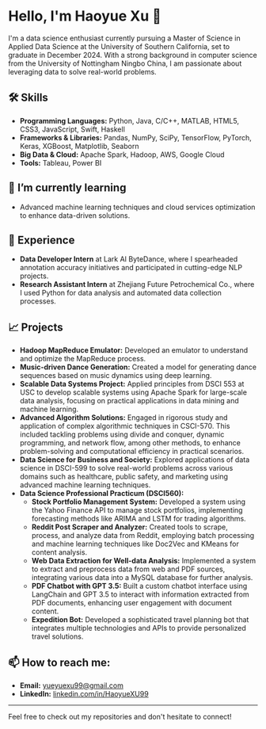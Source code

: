 
<!--
**HaoyueXU99/HaoyueXU99** is a ✨ _special_ ✨ repository because its `README.md` (this file) appears on your GitHub profile.

Here are some ideas to get you started:

- 🔭 I’m currently working on ...
- 🌱 I’m currently learning ...
- 👯 I’m looking to collaborate on ...
- 🤔 I’m looking for help with ...
- 💬 Ask me about ...
- 📫 How to reach me: ...
- 😄 Pronouns: ...
- ⚡ Fun fact: ...
-->


# Hello, I'm Haoyue Xu 👋

I'm a data science enthusiast currently pursuing a Master of Science in Applied Data Science at the University of Southern California, set to graduate in December 2024. With a strong background in computer science from the University of Nottingham Ningbo China, I am passionate about leveraging data to solve real-world problems.

## 🛠 Skills

- **Programming Languages:** Python, Java, C/C++, MATLAB, HTML5, CSS3, JavaScript, Swift, Haskell
- **Frameworks & Libraries:** Pandas, NumPy, SciPy, TensorFlow, PyTorch, Keras, XGBoost, Matplotlib, Seaborn
- **Big Data & Cloud:** Apache Spark, Hadoop, AWS, Google Cloud
- **Tools:** Tableau, Power BI

## 🌱 I’m currently learning
- Advanced machine learning techniques and cloud services optimization to enhance data-driven solutions.

## 💼 Experience
- **Data Developer Intern** at Lark AI ByteDance, where I spearheaded annotation accuracy initiatives and participated in cutting-edge NLP projects.
- **Research Assistant Intern** at Zhejiang Future Petrochemical Co., where I used Python for data analysis and automated data collection processes.

## 📈 Projects
- **Hadoop MapReduce Emulator:** Developed an emulator to understand and optimize the MapReduce process.
- **Music-driven Dance Generation:** Created a model for generating dance sequences based on music dynamics using deep learning.
- **Scalable Data Systems Project:** Applied principles from DSCI 553 at USC to develop scalable systems using Apache Spark for large-scale data analysis, focusing on practical applications in data mining and machine learning.
- **Advanced Algorithm Solutions:** Engaged in rigorous study and application of complex algorithmic techniques in CSCI-570. This included tackling problems using divide and conquer, dynamic programming, and network flow, among other methods, to enhance problem-solving and computational efficiency in practical scenarios.
- **Data Science for Business and Society:** Explored applications of data science in DSCI-599 to solve real-world problems across various domains such as healthcare, public safety, and marketing using advanced machine learning techniques.
- **Data Science Professional Practicum (DSCI560):**
  - **Stock Portfolio Management System:** Developed a system using the Yahoo Finance API to manage stock portfolios, implementing forecasting methods like ARIMA and LSTM for trading algorithms.
  - **Reddit Post Scraper and Analyzer:** Created tools to scrape, process, and analyze data from Reddit, employing batch processing and machine learning techniques like Doc2Vec and KMeans for content analysis.
  - **Web Data Extraction for Well-data Analysis:** Implemented a system to extract and preprocess data from web and PDF sources, integrating various data into a MySQL database for further analysis.
  - **PDF Chatbot with GPT 3.5:** Built a custom chatbot interface using LangChain and GPT 3.5 to interact with information extracted from PDF documents, enhancing user engagement with document content.
  - **Expedition Bot:** Developed a sophisticated travel planning bot that integrates multiple technologies and APIs to provide personalized travel solutions.

## 📫 How to reach me:
- **Email:** [yueyuexu99@gmail.com](mailto:yueyuexu99@gmail.com)
- **LinkedIn:** [linkedin.com/in/HaoyueXU99](https://linkedin.com/in/HaoyueXU99)

---

Feel free to check out my repositories and don't hesitate to connect!
